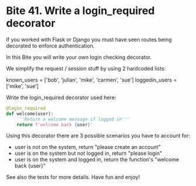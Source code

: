 # Bite 41. Write a login_required decorator

If you worked with Flask or Django you must have seen routes being decorated to enforce authentication.

In this Bite you will write your own login checking decorator.

We simplify the request / session stuff by using 2 hardcoded lists:

known_users = ['bob', 'julian', 'mike', 'carmen', 'sue']
loggedin_users = ['mike', 'sue']

Write the login_required decorator used here:
```python
@login_required
def welcome(user):
    '''Return a welcome message if logged in'''
    return f'welcome back {user}'
```

Using this decorator there are 3 possible scenarios you have to account for:

- user is not on the system, return "please create an account"
- user is on the system but not logged in, return "please login"
- user is on the system and logged in, return the function's "welcome back {user}"

See also the tests for more details. Have fun and enjoy!
